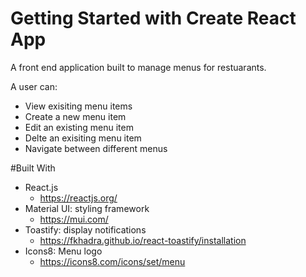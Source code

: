 # Getting Started with Create React App
A front end application built to manage menus for restuarants. 

A user can:
- View exisiting menu items
- Create a new menu item
- Edit an existing menu item
- Delte an exisiting menu item
- Navigate between different menus

#Built With

- React.js 
    - https://reactjs.org/
- Material UI: styling framework 
    - https://mui.com/
- Toastify: display notifications
    - https://fkhadra.github.io/react-toastify/installation
- Icons8: Menu logo
    - https://icons8.com/icons/set/menu 